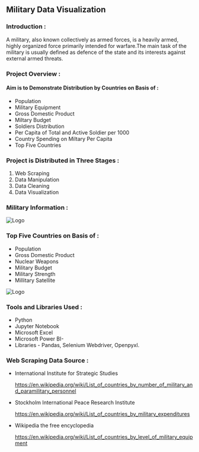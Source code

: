 
## Military Data Visualization 
### Introduction :
 A military, also known collectively as armed forces, is a heavily armed, highly organized force primarily intended for warfare.The main task of the military is usually defined as defence of the state and its interests against external armed threats.

### Project Overview :
#### Aim is to Demonstrate Distribution by Countries on Basis of :
-  Population
-  Military Equipment
- Gross Domestic Product
- Miltary Budget
- Soldiers Distribution
- Per Capita of Total and Active Soldier per 1000
- Country Spending on Miltary Per Capita
- Top Five Countries

### Project is Distributed in Three Stages :
1. Web Scraping 
2. Data Manipulation
3. Data Cleaning
4. Data Visualization






### Military Information :
![Logo](https://github.com/Sohail00786/Military-Data-Visualization/blob/be0216a9aeab083326aa8d68d0e50dd82f572740/new_1__online-video-cutter_com__AdobeExpress.gif)

### Top Five Countries on Basis of :
- Population
- Gross Domestic Product
- Nuclear Weapons
- Military Budget
- Military Strength
- Millitary Satellite

![Logo](https://github.com/Sohail00786/Military-Data-Visualization/blob/561d26f41140c15b4683923f8be8db6c1e32bd32/Visualization_-_Power_BI_Desktop_2022-12-04_19-47-18__online-video-cutter_com__AdobeExpress%20(1).gif)


### Tools and Libraries Used :

- Python
- Jupyter Notebook
- Microsoft Excel
- Microsoft Power BI- 
- Libraries - Pandas, Selenium Webdriver, Openpyxl.

### Web Scraping Data Source :

- International Institute for Strategic Studies

   https://en.wikipedia.org/wiki/List_of_countries_by_number_of_military_and_paramilitary_personnel
   
- Stockholm International Peace Research Institute

   https://en.wikipedia.org/wiki/List_of_countries_by_military_expenditures
   
- Wikipedia the free encyclopedia 

  https://en.wikipedia.org/wiki/List_of_countries_by_level_of_military_equipment
   
